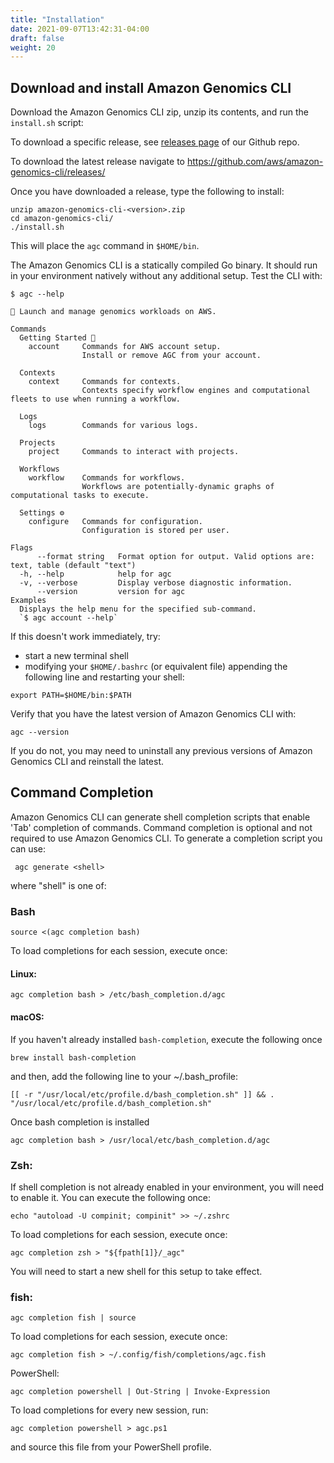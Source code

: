 ```yaml
---
title: "Installation"
date: 2021-09-07T13:42:31-04:00
draft: false
weight: 20
---
```


## Download and install Amazon Genomics CLI

Download the Amazon Genomics CLI zip, unzip its contents, and run the `install.sh` script:

To download a specific release, see [releases page](https://github.com/aws/amazon-genomics-cli/releases) of our Github repo.

To download the latest release navigate to https://github.com/aws/amazon-genomics-cli/releases/

Once you have downloaded a release, type the following to install:

```shell
unzip amazon-genomics-cli-<version>.zip
cd amazon-genomics-cli/ 
./install.sh
```

This will place the `agc` command in `$HOME/bin`.

The Amazon Genomics CLI is a statically compiled Go binary. It should run in your environment natively without any additional setup. Test the CLI with:

```
$ agc --help

🧬 Launch and manage genomics workloads on AWS.

Commands
  Getting Started 🌱
    account     Commands for AWS account setup.
                Install or remove AGC from your account.

  Contexts
    context     Commands for contexts.
                Contexts specify workflow engines and computational fleets to use when running a workflow.

  Logs
    logs        Commands for various logs.

  Projects
    project     Commands to interact with projects.

  Workflows
    workflow    Commands for workflows.
                Workflows are potentially-dynamic graphs of computational tasks to execute.

  Settings ⚙️
    configure   Commands for configuration.
                Configuration is stored per user.

Flags
      --format string   Format option for output. Valid options are: text, table (default "text")
  -h, --help            help for agc
  -v, --verbose         Display verbose diagnostic information.
      --version         version for agc
Examples
  Displays the help menu for the specified sub-command.
  `$ agc account --help`
```

If this doesn't work immediately, try:

* start a new terminal shell
* modifying your `$HOME/.bashrc` (or equivalent file) appending the following line and restarting your shell:

```
export PATH=$HOME/bin:$PATH
```

Verify that you have the latest version of Amazon Genomics CLI with:

```
agc --version
```

If you do not, you may need to uninstall any previous versions of Amazon Genomics CLI and reinstall the latest.

## Command Completion

Amazon Genomics CLI can generate shell completion scripts that enable 'Tab' completion of commands. 
Command completion is optional and not required to use Amazon Genomics CLI. To generate a completion script you can use:

```shell
 agc generate <shell>
``` 

where "shell" is one of:

### Bash

```shell
source <(agc completion bash)
```

To load completions for each session, execute once:
#### Linux:
```shell
agc completion bash > /etc/bash_completion.d/agc
```

#### macOS:

If you haven't already installed `bash-completion`, execute the following once

```shell
brew install bash-completion
```

and then, add the following line to your ~/.bash_profile:

```shell
[[ -r "/usr/local/etc/profile.d/bash_completion.sh" ]] && . "/usr/local/etc/profile.d/bash_completion.sh"
```

Once bash completion is installed

```shell
agc completion bash > /usr/local/etc/bash_completion.d/agc
```



### Zsh:

If shell completion is not already enabled in your environment, you will need to enable it.  You can execute the following once:

```shell
echo "autoload -U compinit; compinit" >> ~/.zshrc
```

To load completions for each session, execute once:

```shell
agc completion zsh > "${fpath[1]}/_agc"
```

You will need to start a new shell for this setup to take effect.

### fish:

```shell
agc completion fish | source
```

To load completions for each session, execute once:
```shell
agc completion fish > ~/.config/fish/completions/agc.fish
```
PowerShell:

```shell
agc completion powershell | Out-String | Invoke-Expression
```

To load completions for every new session, run:

```shell
agc completion powershell > agc.ps1
```

and source this file from your PowerShell profile.
